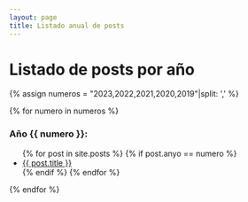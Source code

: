 ```yaml
---
layout: page
title: Listado anual de posts
---
```

<h1 class="titulo">Listado de posts por año</h1>

<!-- <a class="boton-negro-verde" href="{{ site.baseurl }}/noticias/" alt="Enlace para volver al blog">Volver al blog</a> -->

{% assign numeros = "2023,2022,2021,2020,2019"|split: ',' %}

<div class="listado container">

{% for numero in numeros %} 
  <h3>Año {{ numero }}:</h3>
  <ul>
  {% for post in site.posts %}
    {% if post.anyo == numero %}
      <li><a href="{{ post.url }}">{{ post.title }}</a></li>
    {% endif %}
  {% endfor %}
  </ul>
{% endfor %}

</div>
